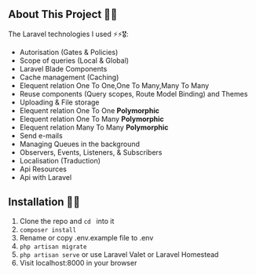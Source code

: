 ## About This Project 🚩🚩

The Laravel technologies I used ⚡⚡🎖️:

- Autorisation (Gates & Policies)
- Scope of queries (Local & Global)
- Laravel Blade Components
- Cache management (Caching)
- Elequent relation One To One,One To Many,Many To Many
- Reuse components (Query scopes, Route Model Binding) and Themes
- Uploading & File storage
- Elequent relation One To One **Polymorphic**
- Elequent relation One To Many **Polymorphic**
- Elequent relation Many To Many **Polymorphic**
- Send e-mails
- Managing Queues in the background
- Observers, Events, Listeners, & Subscribers
- Localisation (Traduction)
- Api Resources
- Api with Laravel

## Installation 🏁🏁

1. Clone the repo and `cd ` into it
2. `composer install`
3. Rename or copy .env.example file to .env
4. `php artisan migrate`
5. `php artisan serve` or use Laravel Valet or Laravel Homestead
6. Visit localhost:8000 in your browser

